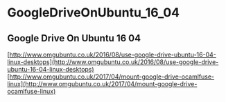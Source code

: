 # GoogleDriveOnUbuntu_16_04 

## Google Drive On Ubuntu 16 04
[http://www.omgubuntu.co.uk/2016/08/use-google-drive-ubuntu-16-04-linux-desktops](http://www.omgubuntu.co.uk/2016/08/use-google-drive-ubuntu-16-04-linux-desktops)
[http://www.omgubuntu.co.uk/2017/04/mount-google-drive-ocamlfuse-linux](http://www.omgubuntu.co.uk/2017/04/mount-google-drive-ocamlfuse-linux)


